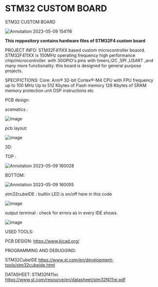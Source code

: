 # **STM32 CUSTOM BOARD**


STM32 CUSTOM BOARD

![Annotation 2023-05-09 154116](https://github.com/Himanshukohale22/STM32_custom-board/assets/114358863/91af2e0e-3686-4cb3-ad68-726e464c2c3a)

**This reppository contains hardware files of STM32F4 custom board**

PROJECT INFO:
STM32F411XX based custom microcontroller boaord.
STM32F411XX is 100MHz operating frequency high performance chip/microcontroller.
with 30GPIO's pins with timers,I2C ,SPI ,USART ,and many more functionality. 
this board is designed for general purpose projects.

SPECIFICTIONS:
Core: Arm® 32-bit Cortex®-M4 CPU with FPU
frequency up to 100 MHz
Up to 512 Kbytes of Flash memory
128 Kbytes of SRAM
memory protection unit
DSP instructions etc

PCB design:

scematics :

![image](https://user-images.githubusercontent.com/114358863/234605871-0e4f560f-c48f-4a83-9601-c5af94cf9cb6.png)

pcb layout:

![image](https://user-images.githubusercontent.com/114358863/234606032-b25f9fb5-4fee-44ab-b578-65eb21d013d8.png)

3D:

TOP :

![Annotation 2023-05-09 160028](https://github.com/Himanshukohale22/STM32_custom-board/assets/114358863/0e6dfb13-3800-4e06-9abc-e687a0b67de2)

BOTTOM:

![Annotation 2023-05-09 160055](https://github.com/Himanshukohale22/STM32_custom-board/assets/114358863/4d20824a-e046-4578-b448-7820602f1805)




stm32cubeIDE :
builtin LED is on/off here in this code

![image](https://user-images.githubusercontent.com/114358863/234609240-fb28760f-4709-4edb-8425-5ed2825daaa2.png)

output terminal :
check for errors as in every IDE shows.

![image](https://user-images.githubusercontent.com/114358863/234609488-7a1d2d0f-7cf7-4e97-8335-06a9a4dfce41.png)


USED TOOLS:

PCB DESIGN:
https://www.kicad.org/

PROGRAMMING AND DEBUGGING:

STM32CubeIDE
https://www.st.com/en/development-tools/stm32cubeide.html

DATASHEET:
STM32f411xc
https://www.st.com/resource/en/datasheet/stm32f411re.pdf









